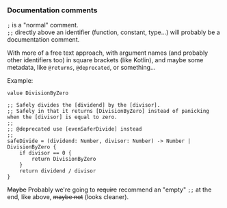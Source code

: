 ### Documentation comments

`;` is a "normal" comment.\
`;;` directly above an identifier (function, constant, type...) will probably be a documentation comment.

With more of a free text approach, with argument names (and probably other identifiers too) in square brackets (like Kotlin),
and maybe some metadata, like `@returns`, `@deprecated`, or something...

Example:

```
value DivisionByZero

;; Safely divides the [dividend] by the [divisor].
;; Safely in that it returns [DivisionByZero] instead of panicking when the [divisor] is equal to zero.
;;
;; @deprecated use [evenSaferDivide] instead
;;
safeDivide = (dividend: Number, divisor: Number) -> Number | DivisionByZero {
    if divisor == 0 {
        return DivisionByZero
    }
    return dividend / divisor
}
```

~~Maybe~~ Probably we're going to ~~require~~ recommend an "empty" `;;` at the end, like above, ~~maybe not~~ (looks cleaner).